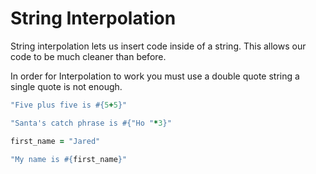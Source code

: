 # String Interpolation

String interpolation lets us insert code inside of a string. This allows our code to be much cleaner than before. 

In order for Interpolation to work you must use a double quote string a single quote is not enough.

```ruby
"Five plus five is #{5+5}"

"Santa's catch phrase is #{"Ho "*3}"

first_name = "Jared"

"My name is #{first_name}"
```

